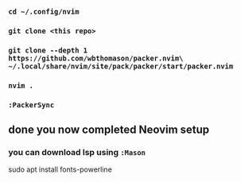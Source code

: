 ### `cd ~/.config/nvim`
### `git clone <this repo>`
### `git clone --depth 1 https://github.com/wbthomason/packer.nvim\ ~/.local/share/nvim/site/pack/packer/start/packer.nvim`
### `nvim .`
### `:PackerSync`


## done you now completed Neovim setup
### you can download lsp using `:Mason`

sudo apt install fonts-powerline


